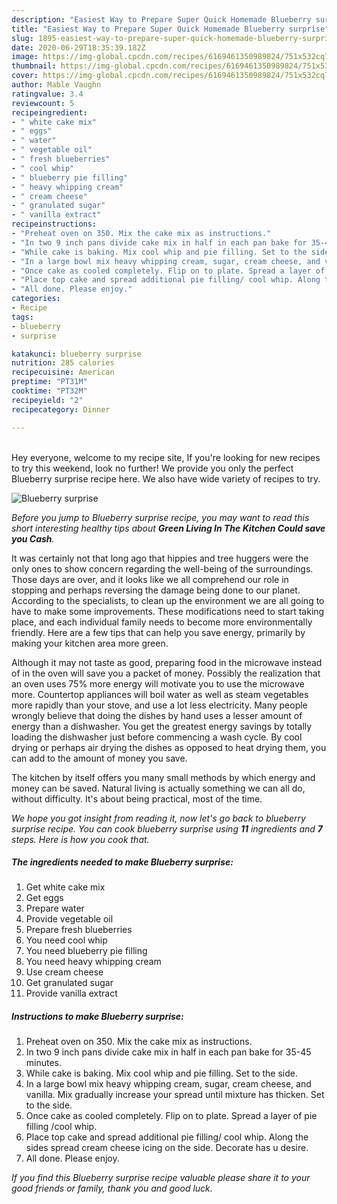 ```yaml
---
description: "Easiest Way to Prepare Super Quick Homemade Blueberry surprise"
title: "Easiest Way to Prepare Super Quick Homemade Blueberry surprise"
slug: 1895-easiest-way-to-prepare-super-quick-homemade-blueberry-surprise
date: 2020-06-29T18:35:39.182Z
image: https://img-global.cpcdn.com/recipes/6169461350989824/751x532cq70/blueberry-surprise-recipe-main-photo.jpg
thumbnail: https://img-global.cpcdn.com/recipes/6169461350989824/751x532cq70/blueberry-surprise-recipe-main-photo.jpg
cover: https://img-global.cpcdn.com/recipes/6169461350989824/751x532cq70/blueberry-surprise-recipe-main-photo.jpg
author: Mable Vaughn
ratingvalue: 3.4
reviewcount: 5
recipeingredient:
- " white cake mix"
- " eggs"
- " water"
- " vegetable oil"
- " fresh blueberries"
- " cool whip"
- " blueberry pie filling"
- " heavy whipping cream"
- " cream cheese"
- " granulated sugar"
- " vanilla extract"
recipeinstructions:
- "Preheat oven on 350. Mix the cake mix as instructions."
- "In two 9 inch pans divide cake mix in half in each pan bake for 35-45 minutes."
- "While cake is baking. Mix cool whip and pie filling. Set to the side."
- "In a large bowl mix heavy whipping cream, sugar, cream cheese, and vanilla. Mix gradually increase your spread until mixture has thicken. Set to the side."
- "Once cake as cooled completely. Flip on to plate. Spread a layer of pie filling /cool whip."
- "Place top cake and spread additional pie filling/ cool whip. Along the sides spread cream cheese icing on the side. Decorate has u desire."
- "All done. Please enjoy."
categories:
- Recipe
tags:
- blueberry
- surprise

katakunci: blueberry surprise 
nutrition: 285 calories
recipecuisine: American
preptime: "PT31M"
cooktime: "PT32M"
recipeyield: "2"
recipecategory: Dinner

---
```

<br>
Hey everyone, welcome to my recipe site, If you're looking for new recipes to try this weekend, look no further! We provide you only the perfect Blueberry surprise recipe here. We also have wide variety of recipes to try.
<br>


![Blueberry surprise](https://img-global.cpcdn.com/recipes/6169461350989824/751x532cq70/blueberry-surprise-recipe-main-photo.jpg)

<i>Before you jump to Blueberry surprise recipe, you may want to read this short interesting healthy tips about 
<strong>Green Living In The Kitchen Could save you Cash</strong>.</i>
</br>

It was certainly not that long ago that hippies and tree huggers were the only ones to show concern regarding the well-being of the surroundings. Those days are over, and it looks like we all comprehend our role in stopping and perhaps reversing the damage being done to our planet. According to the specialists, to clean up the environment we are all going to have to make some improvements. These modifications need to start taking place, and each individual family needs to become more environmentally friendly. Here are a few tips that can help you save energy, primarily by making your kitchen area more green.

Although it may not taste as good, preparing food in the microwave instead of in the oven will save you a packet of money. Possibly the realization that an oven uses 75% more energy will motivate you to use the microwave more. Countertop appliances will boil water as well as steam vegetables more rapidly than your stove, and use a lot less electricity. Many people wrongly believe that doing the dishes by hand uses a lesser amount of energy than a dishwasher. You get the greatest energy savings by totally loading the dishwasher just before commencing a wash cycle. By cool drying or perhaps air drying the dishes as opposed to heat drying them, you can add to the amount of money you save.

The kitchen by itself offers you many small methods by which energy and money can be saved. Natural living is actually something we can all do, without difficulty. It's about being practical, most of the time.


<i>We hope you got insight from reading it, now let's go back to blueberry surprise recipe. You can cook blueberry surprise using <strong>11</strong> ingredients and <strong>7</strong> steps. Here is how you cook that.
</i>

##### The ingredients needed to make Blueberry surprise:

1. Get  white cake mix
1. Get  eggs
1. Prepare  water
1. Provide  vegetable oil
1. Prepare  fresh blueberries
1. You need  cool whip
1. You need  blueberry pie filling
1. You need  heavy whipping cream
1. Use  cream cheese
1. Get  granulated sugar
1. Provide  vanilla extract


##### Instructions to make Blueberry surprise:

1. Preheat oven on 350. Mix the cake mix as instructions.
1. In two 9 inch pans divide cake mix in half in each pan bake for 35-45 minutes.
1. While cake is baking. Mix cool whip and pie filling. Set to the side.
1. In a large bowl mix heavy whipping cream, sugar, cream cheese, and vanilla. Mix gradually increase your spread until mixture has thicken. Set to the side.
1. Once cake as cooled completely. Flip on to plate. Spread a layer of pie filling /cool whip.
1. Place top cake and spread additional pie filling/ cool whip. Along the sides spread cream cheese icing on the side. Decorate has u desire.
1. All done. Please enjoy.


<i>If you find this Blueberry surprise recipe valuable please share it to your good friends or family, thank you and good luck.</i>

